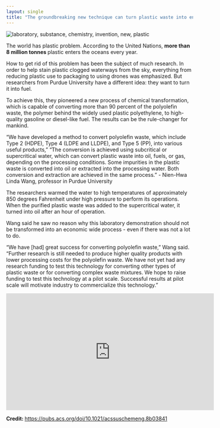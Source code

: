 ```yaml
---
layout: single
title: "The groundbreaking new technique can turn plastic waste into energy-dense fuel"
---
```

![laboratory, substance, chemistry, invention, new, plastic](https://icdn5.digitaltrends.com/image/0022wanglab-720x720.jpg?ver=1.jpg)
<p class="notice--danger"><a>The world has plastic problem. According to the United Nations, <strong>more than 8 million tonnes </strong> plastic enters the oceans every year.</a></p>

How to get rid of this problem has been the subject of much research. In order to help stain plastic clogged waterways from the sky, everything from reducing plastic use to packaging to using drones was emphasized. But researchers from Purdue University have a different idea: they want to turn it into fuel.

To achieve this, they pioneered a new process of chemical transformation, which is capable of converting more than 90 percent of the polyolefin waste, the polymer behind the widely used plastic polyethylene, to high-quality gasoline or diesel-like fuel. The results can be the rule-changer for mankind.

“We have developed a method to convert polyolefin waste, which include Type 2 (HDPE), Type 4 (LDPE and LLDPE), and Type 5 (PP), into various useful products,” “The conversion is achieved using subcritical or supercritical water, which can convert plastic waste into oil, fuels, or gas, depending on the processing conditions. Some impurities in the plastic waste is converted into oil or extracted into the processing water. Both conversion and extraction are achieved in the same process.” - Nien-Hwa Linda Wang, professor in Purdue University

<script async src="//pagead2.googlesyndication.com/pagead/js/adsbygoogle.js"></script>
<ins class="adsbygoogle"
     style="display:block; text-align:center;"
     data-ad-layout="in-article"
     data-ad-format="fluid"
     data-ad-client="ca-pub-7868661326160958"
     data-ad-slot="3072558811"></ins>
<script>
     (adsbygoogle = window.adsbygoogle || []).push({});
</script>

The researchers warmed the water to high temperatures of approximately 850 degrees Fahrenheit under high pressure to perform its operations. When the purified plastic waste was added to the supercritical water, it turned into oil after an hour of operation.

Wang said he saw no reason why this laboratory demonstration should not be transformed into an economic wide process - even if there was not a lot to do.

“We have [had] great success for converting polyolefin waste,” Wang said. “Further research is still needed to produce higher quality products with lower processing costs for the polyolefin waste. We have not yet had any research funding to test this technology for converting other types of plastic waste or for converting complex waste mixtures. We hope to raise funding to test this technology at a pilot scale. Successful results at pilot scale will motivate industry to commercialize this technology.”

<iframe width="560" height="315" src="https://www.youtube.com/embed/ZqRbc_0SaVs" frameborder="0" allow="accelerometer; autoplay; encrypted-media; gyroscope; picture-in-picture" allowfullscreen></iframe>

<p class="notice--info"><strong>Credit: </strong><a href="https://pubs.acs.org/doi/10.1021/acssuschemeng.8b03841">https://pubs.acs.org/doi/10.1021/acssuschemeng.8b03841</a></p>
